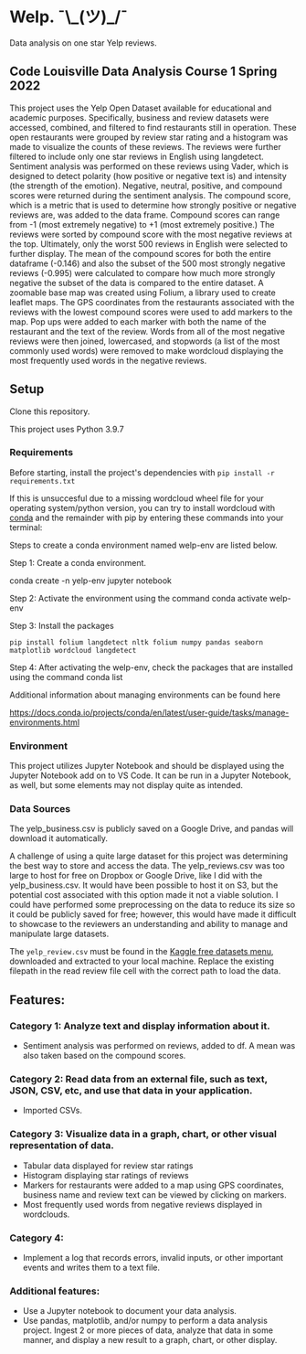 # Welp. ¯\\\_(ツ)_/¯
Data analysis on one star Yelp reviews.


## Code Louisville Data Analysis Course 1 Spring 2022 

This project uses the Yelp Open Dataset available for educational and academic purposes. Specifically, business and review datasets were accessed, combined, and filtered to find restaurants still in operation. These open restaurants were grouped by review star rating and a histogram was made to visualize the counts of these reviews. The reviews were further filtered to include only one star reviews in English using langdetect. Sentiment analysis was performed on these reviews using Vader, which is designed to detect polarity (how positive or negative text is) and intensity (the strength of the emotion).  Negative, neutral, positive, and compound scores were returned during the sentiment analysis. The compound score, which is a metric that is used to determine how strongly positive or negative reviews are, was added to the data frame. Compound scores can range from -1 (most extremely negative) to +1 (most extremely positive.) The reviews were sorted by compound score with the most negative reviews at the top. Ultimately, only the worst 500 reviews in English were selected to further display. The mean of the compound scores for both the entire dataframe (-0.146) and also the subset of the 500 most strongly negative reviews (-0.995) were calculated to compare how much more strongly negative the subset of the data is compared to the entire dataset. A zoomable base map was created using Folium, a library used to create leaflet maps. The GPS coordinates from the restaurants associated with the reviews with the lowest compound scores were used to add markers to the map. Pop ups were added to each marker with both the name of the restaurant and the text of the review. Words from all of the most negative reviews were then joined, lowercased, and stopwords (a list of the most commonly used words) were removed to make wordcloud displaying the most frequently used words in the negative reviews. 
 
## Setup
Clone this repository.

This project uses Python 3.9.7 

### Requirements
Before starting, install the project's dependencies with
```pip install -r requirements.txt```

If this is unsuccesful due to a missing wordcloud wheel file for your operating system/python version, you can try to install wordcloud with [conda](https://docs.conda.io/projects/conda/en/latest/user-guide/install/index.html) and the remainder with pip by entering these commands into your terminal:

Steps to create a conda environment named welp-env are listed below.

Step 1: Create a conda environment. 

conda create -n yelp-env jupyter notebook 

Step 2: Activate the environment using the command 
conda activate welp-env 

Step 3: Install the packages
```conda install -c conda-forge wordcloud
pip install folium langdetect nltk folium numpy pandas seaborn matplotlib wordcloud langdetect
```

Step 4: After activating the welp-env, check the packages that are installed using the command 
conda list  


Additional information about managing environments can be found here 

https://docs.conda.io/projects/conda/en/latest/user-guide/tasks/manage-environments.html

### Environment
This project utilizes Jupyter Notebook and should be displayed using the Jupyter Notebook add on to VS Code. It can be run in a Jupyter Notebook, as well, but some elements may not display quite as intended. 

### Data Sources 
The yelp_business.csv is publicly saved on a Google Drive, and pandas will download it automatically. 

A challenge of using a quite large dataset for this project was determining the best way to store and access the data. The yelp_reviews.csv was too large to host for free on Dropbox or Google Drive, like I did with the yelp_business.csv. It would have been possible to host it on S3, but the potential cost associated with this option made it not a viable solution. I could have performed some preprocessing on the data to reduce its size so it could be publicly saved for free; however, this would have made it difficult to showcase to the reviewers an understanding and ability to manage and manipulate large datasets. 

 The `yelp_review.csv` must be found in the [Kaggle free datasets menu](https://www.kaggle.com/yelp-dataset/yelp-dataset/version/6), downloaded and extracted to your local machine. Replace the existing filepath in the read review file cell with the correct path to load the data. 
 
## Features:

### Category 1: Analyze text and display information about it.
  - Sentiment analysis was performed on reviews, added to df. A mean was also taken based on the compound scores. 
 
### Category 2: Read data from an external file, such as text, JSON, CSV, etc, and use that data in your application.
  - Imported CSVs.  

### Category 3: Visualize data in a graph, chart, or other visual representation of data.
  - Tabular data displayed for review star ratings
  - Histogram displaying star ratings of reviews
  - Markers for restaurants were added to a map using GPS coordinates, business name and review text can be viewed by clicking on     markers.
  - Most frequently used words from negative reviews displayed in wordclouds.

### Category 4:
  - Implement a log that records errors, invalid inputs, or other important events and writes them to a text file.

### Additional features:
  - Use a Jupyter notebook to document your data analysis.
  - Use pandas, matplotlib, and/or numpy to perform a data analysis project. Ingest 2 or more pieces of data, analyze that data in some manner, and display a new result to a graph, chart, or other display.
 